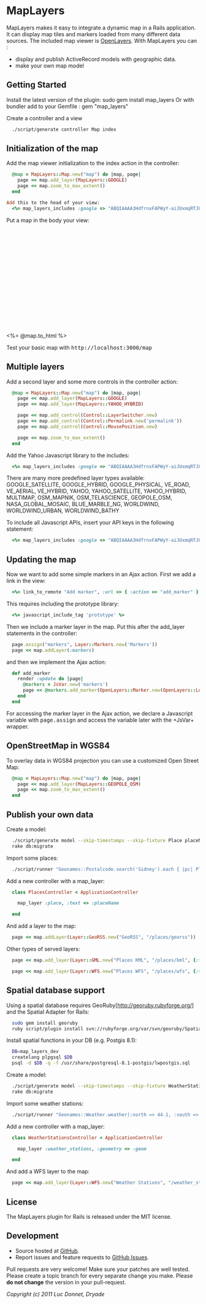 # MapLayers

MapLayers makes it easy to integrate a dynamic map in a Rails application. It can display map tiles and markers loaded from many different data sources.
The included map viewer is [OpenLayers](http://www.openlayers.org/).
With MapLayers you can :  
- display and publish ActiveRecord models with geographic data.
- make your own map model

Getting Started
---------------

Install the latest version of the plugin:
  sudo gem install map_layers
Or with bundler add to your Gemfile : 
gem "map_layers"

Create a controller and a view

``` bash
  ./script/generate controller Map index
```

Initialization of the map
-------------------------

Add the map viewer initialization to the index action in the controller:

``` ruby  
  @map = MapLayers::Map.new("map") do |map, page|
    page << map.add_layer(MapLayers::GOOGLE)
    page << map.zoom_to_max_extent()
  end
```

``` ruby 
Add this to the head of your view:
  <%= map_layers_includes :google => "ABQIAAAA3HdfrnxFAPWyY-aiJUxmqRTJQa0g3IQ9GZqIMmInSLzwtGDKaBQ0KYLwBEKSM7F9gCevcsIf6WPuIQ" %>
```

Put a map in the body your view:
  <div id="map" style="width: 512px; height: 256px;"></div>

  <%= @map.to_html %>

Test your basic map with <tt>http://localhost:3000/map</tt>

Multiple layers
---------------

Add a second layer and some more controls in the controller action:

``` ruby
  @map = MapLayers::Map.new("map") do |map, page|
    page << map.add_layer(MapLayers::GOOGLE)
    page << map.add_layer(MapLayers::YAHOO_HYBRID)

    page << map.add_control(Control::LayerSwitcher.new)
    page << map.add_control(Control::Permalink.new('permalink'))
    page << map.add_control(Control::MousePosition.new)

    page << map.zoom_to_max_extent()
  end
```

Add the Yahoo Javascript library to the includes:

``` ruby
  <%= map_layers_includes :google => "ABQIAAAA3HdfrnxFAPWyY-aiJUxmqRTJQa0g3IQ9GZqIMmInSLzwtGDKaBQ0KYLwBEKSM7F9gCevcsIf6WPuIQ", :yahoo => "euzuro-openlayers" %>
```

There are many more predefined layer types available:
GOOGLE_SATELLITE, GOOGLE_HYBRID, GOOGLE_PHYSICAL, VE_ROAD, VE_AERIAL, VE_HYBRID, YAHOO, YAHOO_SATELLITE, YAHOO_HYBRID, MULTIMAP, OSM_MAPNIK, OSM_TELASCIENCE, GEOPOLE_OSM, NASA_GLOBAL_MOSAIC, BLUE_MARBLE_NG, WORLDWIND, WORLDWIND_URBAN, WORLDWIND_BATHY

To include all Javascript APIs, insert your API keys in the following statement:

``` ruby
  <%= map_layers_includes :google => "ABQIAAAA3HdfrnxFAPWyY-aiJUxmqRTJQa0g3IQ9GZqIMmInSLzwtGDKaBQ0KYLwBEKSM7F9gCevcsIf6WPuIQ", :multimap => "metacarta_04", :virtualearth => true, :yahoo => "euzuro-openlayers" %>
```

Updating the map
----------------

Now we want to add some simple markers in an Ajax action.
First we add a link in the view:

``` ruby
  <%= link_to_remote "Add marker", :url => { :action => "add_marker" } %>
```

This requires including the prototype library:

``` ruby
  <%= javascript_include_tag 'prototype' %>
```

Then we include a marker layer in the map. Put this after the add_layer statements in the controller:

``` ruby
  page.assign("markers", Layer::Markers.new('Markers'))
  page << map.addLayer(:markers)
```

and then we implement the Ajax action:

``` ruby
  def add_marker
    render :update do |page|
      @markers = JsVar.new('markers')
      page << @markers.add_marker(OpenLayers::Marker.new(OpenLayers::LonLat.new(rand*50,rand*50)))
    end
  end
```

For accessing the marker layer in the Ajax action, we declare a Javascript variable with <tt>page.assign</tt> and access the variable later with the +JsVar+ wrapper.


OpenStreetMap in WGS84
----------------------

To overlay data in WGS84 projection you can use a customized Open Street Map:

``` ruby
  @map = MapLayers::Map.new("map") do |map, page|
    page << map.add_layer(MapLayers::GEOPOLE_OSM)
    page << map.zoom_to_max_extent()
  end
```

Publish your own data
---------------------

Create a model:

``` bash
  ./script/generate model --skip-timestamps --skip-fixture Place placeName:string countryCode:string postalCode:string lat:float lng:float
  rake db:migrate
```

Import some places:

``` bash
  ./script/runner "Geonames::Postalcode.search('Sidney').each { |pc| Place.create(pc.attributes.slice('placeName', 'postalCode', 'countryCode', 'lat', 'lng')) }"
```

Add a new controller with a map_layer:

``` ruby
  class PlacesController < ApplicationController

    map_layer :place, :text => :placeName

  end
```

And add a layer to the map:

``` ruby
  page << map.addLayer(Layer::GeoRSS.new("GeoRSS", "/places/georss"))
```

Other types of served layers:

``` ruby
  page << map.add_layer(Layer::GML.new("Places KML", "/places/kml", {:format=> JsExpr.new("OpenLayers.Format.KML")}))

  page << map.add_layer(Layer::WFS.new("Places WFS", "/places/wfs", {:typename => "places"}, {:featureClass => JsExpr.new("OpenLayers.Feature.WFS")}))
```


Spatial database support
------------------------

Using a spatial database requires GeoRuby[http://georuby.rubyforge.org/] and the Spatial Adapter for Rails:

``` bash
  sudo gem install georuby
  ruby script/plugin install svn://rubyforge.org/var/svn/georuby/SpatialAdapter/trunk/spatial_adapter
```

Install spatial functions in your DB (e.g. Postgis 8.1):

``` bash
  DB=map_layers_dev
  createlang plpgsql $DB
  psql -d $DB -q -f /usr/share/postgresql-8.1-postgis/lwpostgis.sql
```

Create a model:

``` bash
  ./script/generate model --skip-timestamps --skip-fixture WeatherStation name:string geom:point
  rake db:migrate
```

Import some weather stations:

``` bash
  ./script/runner "Geonames::Weather.weather(:north => 44.1, :south => -9.9, :east => -22.4, :west => 55.2).each { |st| WeatherStation.create(:name => st.stationName, :geom => Point.from_x_y(st.lng, st.lat)) }"
```

Add a new controller with a map_layer:

``` ruby
  class WeatherStationsController < ApplicationController

    map_layer :weather_stations, :geometry => :geom

  end
```

And add a WFS layer to the map:

``` ruby
  page << map.add_layer(Layer::WFS.new("Weather Stations", "/weather_stations/wfs", {:typename => "weather_stations"}, {:featureClass => JsExpr.new("OpenLayers.Feature.WFS")}))
```

License
-------

The MapLayers plugin for Rails is released under the MIT license.

Development
-----------

* Source hosted at [GitHub](https://github.com/dryade/map_layers).
* Report issues and feature requests to [GitHub Issues](https://github.com/dryade/map_layers/issues).

Pull requests are very welcome! Make sure your patches are well tested. Please create a topic branch for every separate change you make. Please **do not change** the version in your pull-request.


<em>Copyright (c) 2011 Luc Donnet, Dryade</em>
